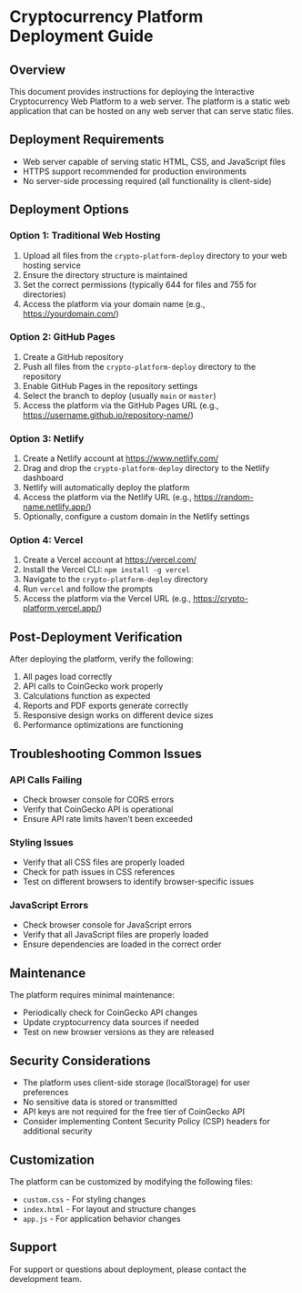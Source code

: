 # Cryptocurrency Platform Deployment Guide

## Overview
This document provides instructions for deploying the Interactive Cryptocurrency Web Platform to a web server. The platform is a static web application that can be hosted on any web server that can serve static files.

## Deployment Requirements
- Web server capable of serving static HTML, CSS, and JavaScript files
- HTTPS support recommended for production environments
- No server-side processing required (all functionality is client-side)

## Deployment Options

### Option 1: Traditional Web Hosting
1. Upload all files from the `crypto-platform-deploy` directory to your web hosting service
2. Ensure the directory structure is maintained
3. Set the correct permissions (typically 644 for files and 755 for directories)
4. Access the platform via your domain name (e.g., https://yourdomain.com/)

### Option 2: GitHub Pages
1. Create a GitHub repository
2. Push all files from the `crypto-platform-deploy` directory to the repository
3. Enable GitHub Pages in the repository settings
4. Select the branch to deploy (usually `main` or `master`)
5. Access the platform via the GitHub Pages URL (e.g., https://username.github.io/repository-name/)

### Option 3: Netlify
1. Create a Netlify account at https://www.netlify.com/
2. Drag and drop the `crypto-platform-deploy` directory to the Netlify dashboard
3. Netlify will automatically deploy the platform
4. Access the platform via the Netlify URL (e.g., https://random-name.netlify.app/)
5. Optionally, configure a custom domain in the Netlify settings

### Option 4: Vercel
1. Create a Vercel account at https://vercel.com/
2. Install the Vercel CLI: `npm install -g vercel`
3. Navigate to the `crypto-platform-deploy` directory
4. Run `vercel` and follow the prompts
5. Access the platform via the Vercel URL (e.g., https://crypto-platform.vercel.app/)

## Post-Deployment Verification
After deploying the platform, verify the following:

1. All pages load correctly
2. API calls to CoinGecko work properly
3. Calculations function as expected
4. Reports and PDF exports generate correctly
5. Responsive design works on different device sizes
6. Performance optimizations are functioning

## Troubleshooting Common Issues

### API Calls Failing
- Check browser console for CORS errors
- Verify that CoinGecko API is operational
- Ensure API rate limits haven't been exceeded

### Styling Issues
- Verify that all CSS files are properly loaded
- Check for path issues in CSS references
- Test on different browsers to identify browser-specific issues

### JavaScript Errors
- Check browser console for JavaScript errors
- Verify that all JavaScript files are properly loaded
- Ensure dependencies are loaded in the correct order

## Maintenance
The platform requires minimal maintenance:

- Periodically check for CoinGecko API changes
- Update cryptocurrency data sources if needed
- Test on new browser versions as they are released

## Security Considerations
- The platform uses client-side storage (localStorage) for user preferences
- No sensitive data is stored or transmitted
- API keys are not required for the free tier of CoinGecko API
- Consider implementing Content Security Policy (CSP) headers for additional security

## Customization
The platform can be customized by modifying the following files:

- `custom.css` - For styling changes
- `index.html` - For layout and structure changes
- `app.js` - For application behavior changes

## Support
For support or questions about deployment, please contact the development team.
